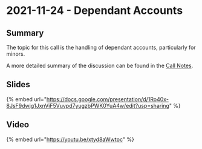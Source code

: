 # 2021-11-24 - Dependant Accounts

## Summary

The topic for this call is the handling of dependant accounts, particularly for minors.

A more detailed summary of the discussion can be found in the [Call Notes](https://docs.google.com/document/d/1Ojo-fvi6IKpG6BFoulSHMVMmIXMI4II-ZptwkV4OGN8/edit?usp=sharing).

## Slides

{% embed url="https://docs.google.com/presentation/d/1Ro40x-8JsF9dwjg1JxnViF5Vuvpd7yugzbPWK0YuA4w/edit?usp=sharing" %}

## Video

{% embed url="https://youtu.be/xtyd8aWwtpc" %}

